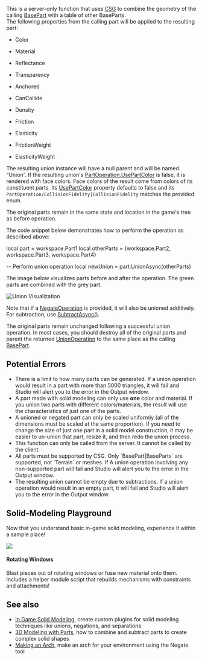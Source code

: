 This is a server-only function that uses [CSG](https://developer.roblox.com/en-us/articles/3D-Modeling-with-Parts) to combine the geometry of the calling [BasePart](https://developer.roblox.com/en-us/api-reference/class/BasePart) with a table of other BaseParts.  
The following properties from the calling part will be applied to the resulting part:

*   Color
*   Material
*   Reflectance
*   Transparency

*   Anchored
*   CanCollide
*   Density
*   Friction

*   Elasticity
*   FrictionWeight
*   ElasticityWeight

The resulting union instance will have a null parent and will be named “Union”. If the resulting union's [PartOperation.UsePartColor](https://developer.roblox.com/en-us/api-reference/property/PartOperation/UsePartColor) is false, it is rendered with face colors. Face colors of the result come from colors of its constituent parts. Its [UsePartColor](https://developer.roblox.com/en-us/api-reference/property/PartOperation/UsePartColor) property defaults to false and its `PartOperation/CollisionFidelity|CollisionFidelity` matches the provided enum.

The original parts remain in the same state and location in the game's tree as before operation.

The code snippet below demonstrates how to perform the operation as described above:

local part = workspace.Part1
local otherParts = {workspace.Part2, workspace.Part3, workspace.Part4}
 
-- Perform union operation
local newUnion = part:UnionAsync(otherParts)

The image below visualizes parts before and after the operation. The green parts are combined with the grey part.

![Union Visualization](https://developer.roblox.com/assets/bltca314c0a724d0212/UnionAsync.jpg)

Note that if a [NegateOperation](https://developer.roblox.com/en-us/api-reference/class/NegateOperation) is provided, it will also be unioned additively. For subtraction, use [SubtractAsync()](https://developer.roblox.com/en-us/api-reference/function/BasePart/SubtractAsync).

The original parts remain unchanged following a successful union operation. In most cases, you should destroy all of the original parts and parent the returned [UnionOperation](https://developer.roblox.com/en-us/api-reference/class/UnionOperation) to the same place as the calling [BasePart](https://developer.roblox.com/en-us/api-reference/class/BasePart).

Potential Errors
----------------

*   There is a limit to how many parts can be generated. If a union operation would result in a part with more than 5000 triangles, it will fail and Studio will alert you to the error in the Output window.
*   A part made with solid modeling can only use **one** color and material. If you union two parts with different colors/materials, the result will use the characteristics of just one of the parts.
*   A unioned or negated part can only be scaled uniformly (all of the dimensions must be scaled at the same proportion). If you need to change the size of just one part in a solid model construction, it may be easier to un-union that part, resize it, and then redo the union process.
*   This function can only be called from the server. It cannot be called by the client.
*   All parts must be supported by CSG. Only \`BasePart|BaseParts\` are supported, not \`Terrain\` or meshes. If A union operation involving any non-supported part will fail and Studio will alert you to the error in the Output window.
*   The resulting union cannot be empty due to subtractions. If a union operation would result in an empty part, it will fail and Studio will alert you to the error in the Output window.

Solid-Modeling Playground
-------------------------

Now that you understand basic in-game solid modeling, experience it within a sample place!

[![](https://developer.roblox.com/assets/blt5a9c2e3521e643da/In-Game-CSG-Playground1.jpg)](https://www.roblox.com/games/2309627316/Rotating-Windows)

#### Rotating Windows

Blast pieces out of rotating windows or fuse new material onto them. Includes a helper module script that rebuilds mechanisms with constraints and attachments!

See also
--------

*   [In Game Solid Modeling](https://developer.roblox.com/en-us/articles/In-Game-Solid-Modeling), create custom plugins for solid modeling techniques like unions, negations, and separations
*   [3D Modeling with Parts](https://developer.roblox.com/en-us/articles/3D-Modeling-with-Parts), how to combine and subtract parts to create complex solid shapes
*   [Making an Arch](https://developer.roblox.com/en-us/articles/Making-an-Arch), make an arch for your environment using the Negate tool